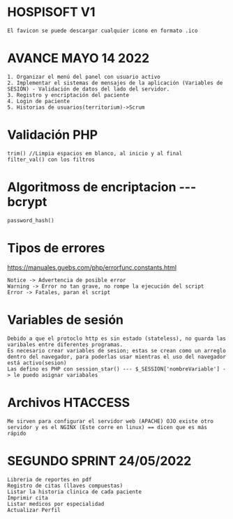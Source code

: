 # HOSPISOFT V1

    El favicon se puede descargar cualquier icono en formato .ico

# AVANCE MAYO 14 2022
    1. Organizar el menú del panel con usuario activo
    2. Implementar el sistemas de mensajes de la aplicación (Variables de SESIÓN) - Validación de datos del lado del servidor.
    3. Registro y encriptación del paciente
    4. Login de paciente
    5. Historias de usuarios(territorium)->Scrum

# Validación PHP

    trim() //Limpia espacios em blanco, al inicio y al final
    filter_val() con los filtros

# Algoritmoss de encriptacion --- bcrypt
    password_hash()

# Tipos de errores
 https://manuales.guebs.com/php/errorfunc.constants.html

    Notice -> Advertencia de posible error
    Warning -> Error no tan grave, no rompe la ejecución del script
    Error -> Fatales, paran el script 

# Variables de sesión

    Debido a que el protoclo http es sin estado (stateless), no guarda las varibales entre diferentes programas.
    Es necesario crear variables de sesion; estas se crean como un arreglo dentro del navegador, para poderlas usar mientras el uso del navegador está activo(sesion)
    Las defino es PHP con session_star() --- $_SESSION['nombreVariable'] -> le puedo asignar variabales

# Archivos HTACCESS

    Me sirven para configurar el servidor web (APACHE) OJO existe otro servidor y es el NGINX (Este corre en linux) == dicen que es más rápido

# SEGUNDO SPRINT  24/05/2022
    Libreria de reportes en pdf
    Registro de citas (llaves compuestas)
    Listar la historia clinica de cada paciente
    Imprimir cita
    Listar medicos por especialidad
    Actualizar Perfil